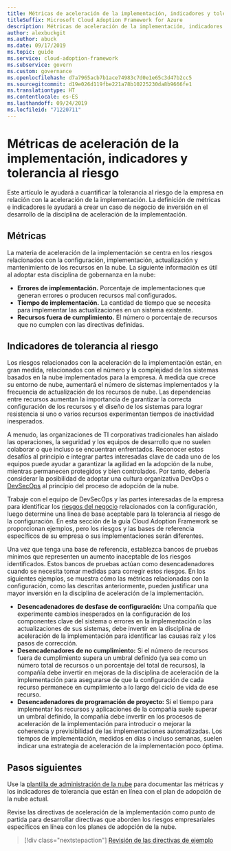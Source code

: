 ```yaml
---
title: Métricas de aceleración de la implementación, indicadores y tolerancia al riesgo
titleSuffix: Microsoft Cloud Adoption Framework for Azure
description: Métricas de aceleración de la implementación, indicadores y tolerancia al riesgo
author: alexbuckgit
ms.author: abuck
ms.date: 09/17/2019
ms.topic: guide
ms.service: cloud-adoption-framework
ms.subservice: govern
ms.custom: governance
ms.openlocfilehash: d7a7965acb7b1ace74983c7d0e1e65c3d47b2cc5
ms.sourcegitcommit: d19e026d119fbe221a78b10225230da8b9666fe1
ms.translationtype: HT
ms.contentlocale: es-ES
ms.lasthandoff: 09/24/2019
ms.locfileid: "71220711"
---
```

# <a name="deployment-acceleration-metrics-indicators-and-risk-tolerance"></a>Métricas de aceleración de la implementación, indicadores y tolerancia al riesgo

Este artículo le ayudará a cuantificar la tolerancia al riesgo de la empresa en relación con la aceleración de la implementación. La definición de métricas e indicadores le ayudará a crear un caso de negocio de inversión en el desarrollo de la disciplina de aceleración de la implementación.

## <a name="metrics"></a>Métricas

La materia de aceleración de la implementación se centra en los riesgos relacionados con la configuración, implementación, actualización y mantenimiento de los recursos en la nube. La siguiente información es útil al adoptar esta disciplina de gobernanza en la nube:

- **Errores de implementación.** Porcentaje de implementaciones que generan errores o producen recursos mal configurados.
- **Tiempo de implementación.** La cantidad de tiempo que se necesita para implementar las actualizaciones en un sistema existente.
- **Recursos fuera de cumplimiento.** El número o porcentaje de recursos que no cumplen con las directivas definidas.

## <a name="risk-tolerance-indicators"></a>Indicadores de tolerancia al riesgo

Los riesgos relacionados con la aceleración de la implementación están, en gran medida, relacionados con el número y la complejidad de los sistemas basados en la nube implementados para la empresa. A medida que crece su entorno de nube, aumentará el número de sistemas implementados y la frecuencia de actualización de los recursos de nube. Las dependencias entre recursos aumentan la importancia de garantizar la correcta configuración de los recursos y el diseño de los sistemas para lograr resistencia si uno o varios recursos experimentan tiempos de inactividad inesperados.

<!-- "en-us" location is required for the URL below. -->

A menudo, las organizaciones de TI corporativas tradicionales han aislado las operaciones, la seguridad y los equipos de desarrollo que no suelen colaborar o que incluso se encuentran enfrentados. Reconocer estos desafíos al principio e integrar partes interesadas clave de cada uno de los equipos puede ayudar a garantizar la agilidad en la adopción de la nube, mientras permanecen protegidos y bien controlados. Por tanto, debería considerar la posibilidad de adoptar una cultura organizativa DevOps o [DevSecOps](https://www.microsoft.com/en-us/securityengineering/devsecops) al principio del proceso de adopción de la nube. 

Trabaje con el equipo de DevSecOps y las partes interesadas de la empresa para identificar los [riesgos del negocio](./business-risks.md) relacionados con la configuración, luego determine una línea de base aceptable para la tolerancia al riesgo de la configuración. En esta sección de la guía Cloud Adoption Framework se proporcionan ejemplos, pero los riesgos y las bases de referencia específicos de su empresa o sus implementaciones serán diferentes.

Una vez que tenga una base de referencia, establezca bancos de pruebas mínimos que representen un aumento inaceptable de los riesgos identificados. Estos bancos de pruebas actúan como desencadenadores cuando se necesita tomar medidas para corregir estos riesgos. En los siguientes ejemplos, se muestra cómo las métricas relacionadas con la configuración, como las descritas anteriormente, pueden justificar una mayor inversión en la disciplina de aceleración de la implementación.

- **Desencadenadores de desfase de configuración:** Una compañía que experimente cambios inesperados en la configuración de los componentes clave del sistema o errores en la implementación o las actualizaciones de sus sistemas, debe invertir en la disciplina de aceleración de la implementación para identificar las causas raíz y los pasos de corrección.
- **Desencadenadores de no cumplimiento:** Si el número de recursos fuera de cumplimiento supera un umbral definido (ya sea como un número total de recursos o un porcentaje del total de recursos), la compañía debe invertir en mejoras de la disciplina de aceleración de la implementación para asegurarse de que la configuración de cada recurso permanece en cumplimiento a lo largo del ciclo de vida de ese recurso.
- **Desencadenadores de programación de proyecto:** Si el tiempo para implementar los recursos y aplicaciones de la compañía suele superar un umbral definido, la compañía debe invertir en los procesos de aceleración de la implementación para introducir o mejorar la coherencia y previsibilidad de las implementaciones automatizadas. Los tiempos de implementación, medidos en días o incluso semanas, suelen indicar una estrategia de aceleración de la implementación poco óptima.

## <a name="next-steps"></a>Pasos siguientes

Use la [plantilla de administración de la nube](./template.md) para documentar las métricas y los indicadores de tolerancia que están en línea con el plan de adopción de la nube actual.

Revise las directivas de aceleración de la implementación como punto de partida para desarrollar directivas que aborden los riesgos empresariales específicos en línea con los planes de adopción de la nube.

> [!div class="nextstepaction"]
> [Revisión de las directivas de ejemplo](./policy-statements.md)
